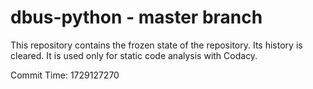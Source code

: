 # dbus-python - master branch

This repository contains the frozen state of the repository.
Its history is cleared. It is used only for static code
analysis with Codacy.

Commit Time: 1729127270